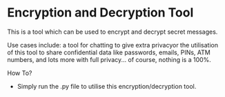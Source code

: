 # Encryption and Decryption Tool

This is a tool which can  be used to encrypt and decrypt secret messages.

Use cases include: a tool for chatting to give extra privacyor the utilisation of this tool to share confidential data like passwords, emails, PINs, ATM numbers, and lots more with full privacy... of course, nothing is a 100%.

How To?
- Simply run the .py file to utilise this encryption/decryption tool.
